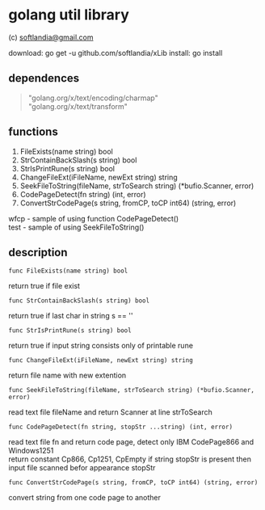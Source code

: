 # golang util library #

(c) softlandia@gmail.com

download: go get -u github.com/softlandia/xLib
install: go install

## dependences ##

>"golang.org/x/text/encoding/charmap"  
>"golang.org/x/text/transform"

## functions ##

1. FileExists(name string) bool
2. StrContainBackSlash(s string) bool
3. StrIsPrintRune(s string) bool
4. ChangeFileExt(iFileName, newExt string) string
5. SeekFileToString(fileName, strToSearch string) (*bufio.Scanner, error)
6. CodePageDetect(fn string) (int, error)
7. ConvertStrCodePage(s string, fromCP, toCP int64) (string, error)

wfcp - sample of using function CodePageDetect()  
test - sample of using SeekFileToString()

## description ##

    func FileExists(name string) bool  
return true if file exist

    func StrContainBackSlash(s string) bool
return true if last char in string s == '\'

    func StrIsPrintRune(s string) bool  
return true if input string consists only of printable rune

    func ChangeFileExt(iFileName, newExt string) string  
return file name with new extention

    func SeekFileToString(fileName, strToSearch string) (*bufio.Scanner, error)  
read text file fileName and return Scanner at line strToSearch

    func CodePageDetect(fn string, stopStr ...string) (int, error)  
read text file fn and return code page, detect only IBM CodePage866 and Windows1251  
return constant Cp866, Cp1251, CpEmpty
if string stopStr is present then input file scanned befor appearance stopStr

    func ConvertStrCodePage(s string, fromCP, toCP int64) (string, error)
convert string from one code page to another
